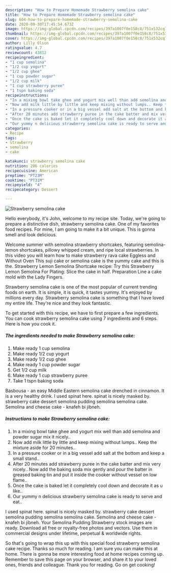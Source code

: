 ```yaml
---
description: "How to Prepare Homemade Strawberry semolina cake"
title: "How to Prepare Homemade Strawberry semolina cake"
slug: 604-how-to-prepare-homemade-strawberry-semolina-cake
date: 2020-09-30T17:45:54.673Z
image: https://img-global.cpcdn.com/recipes/397a1007f0e158c8/751x532cq70/strawberry-semolina-cake-recipe-main-photo.jpg
thumbnail: https://img-global.cpcdn.com/recipes/397a1007f0e158c8/751x532cq70/strawberry-semolina-cake-recipe-main-photo.jpg
cover: https://img-global.cpcdn.com/recipes/397a1007f0e158c8/751x532cq70/strawberry-semolina-cake-recipe-main-photo.jpg
author: Lilly Olson
ratingvalue: 4.7
reviewcount: 43812
recipeingredient:
- "1 cup semolina"
- "1/2 cup yogurt"
- "1/2 cup ghee"
- "1 cup powder sugar"
- "1/2 cup milk"
- "1 cup strawberry puree"
- "1 tspn baking soda"
recipeinstructions:
- "In a mixing bowl take ghee and yogurt mix well than add semolina and powder sugar mix it nicely.."
- "Now add milk little by little and keep mixing without lumps.. Keep the mixture aside for 20 minutes.."
- "In a pressure cooker or in a big vessel add salt at the bottom and keep a small stand.."
- "After 20 minutes add strawberry puree in the cake batter and mix very nicely.. Now add the baking soda mix gently and pour the batter in greased baking tin and put it inside the cooker without vessel on low flame.."
- "Once the cake is baked let it completely cool down and decorate it as u like.."
- "Our yummy n delicious strawberry semolina cake is ready to serve and eat.."
categories:
- Recipe
tags:
- strawberry
- semolina
- cake

katakunci: strawberry semolina cake 
nutrition: 206 calories
recipecuisine: American
preptime: "PT23M"
cooktime: "PT31M"
recipeyield: "4"
recipecategory: Dessert

---
```



![Strawberry semolina cake](https://img-global.cpcdn.com/recipes/397a1007f0e158c8/751x532cq70/strawberry-semolina-cake-recipe-main-photo.jpg)

Hello everybody, it's John, welcome to my recipe site. Today, we're going to prepare a distinctive dish, strawberry semolina cake. One of my favorites food recipes. For mine, I am going to make it a bit unique. This is gonna smell and look delicious.

Welcome summer with semolina strawberry shortcakes, featuring semolina-lemon shortcakes, pillowy whipped cream, and ripe local strawberries. In this video you will learn how to make strawberry rava cake Eggless and Without Oven This suji cake or semolina cake is the yummy cake and this is the. Strawberry Lemon Semolina Shortcake recipe: Try this Strawberry Lemon Semolina For Plating: Slice the cake in half. Preparation Line a cake mold with the Lady Fingers.

Strawberry semolina cake is one of the most popular of current trending foods on earth. It is simple, it is quick, it tastes yummy. It's enjoyed by millions every day. Strawberry semolina cake is something that I have loved my entire life. They're nice and they look fantastic.


To get started with this recipe, we have to first prepare a few ingredients. You can cook strawberry semolina cake using 7 ingredients and 6 steps. Here is how you cook it.

<!--inarticleads1-->

##### The ingredients needed to make Strawberry semolina cake:

1. Make ready 1 cup semolina
1. Make ready 1/2 cup yogurt
1. Make ready 1/2 cup ghee
1. Make ready 1 cup powder sugar
1. Get 1/2 cup milk
1. Make ready 1 cup strawberry puree
1. Take 1 tspn baking soda


Basbousa - an easy Middle Eastern semolina cake drenched in cinnamon. It is a very healthy drink. I used spinat here. spinat is nicely masked by. strawberry cake dessert semolina pudding semolina semolina cake. Semolina and cheese cake - knafeh bi jibneh. 

<!--inarticleads2-->

##### Instructions to make Strawberry semolina cake:

1. In a mixing bowl take ghee and yogurt mix well than add semolina and powder sugar mix it nicely..
1. Now add milk little by little and keep mixing without lumps.. Keep the mixture aside for 20 minutes..
1. In a pressure cooker or in a big vessel add salt at the bottom and keep a small stand..
1. After 20 minutes add strawberry puree in the cake batter and mix very nicely.. Now add the baking soda mix gently and pour the batter in greased baking tin and put it inside the cooker without vessel on low flame..
1. Once the cake is baked let it completely cool down and decorate it as u like..
1. Our yummy n delicious strawberry semolina cake is ready to serve and eat..


I used spinat here. spinat is nicely masked by. strawberry cake dessert semolina pudding semolina semolina cake. Semolina and cheese cake - knafeh bi jibneh. Your Semolina Pudding Strawberry stock images are ready. Download all free or royalty-free photos and vectors. Use them in commercial designs under lifetime, perpetual &amp; worldwide rights. 

So that's going to wrap this up with this special food strawberry semolina cake recipe. Thanks so much for reading. I am sure you can make this at home. There is gonna be more interesting food at home recipes coming up. Remember to save this page on your browser, and share it to your loved ones, friends and colleague. Thank you for reading. Go on get cooking!
